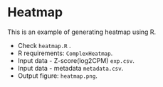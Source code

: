 # Heatmap
This is an example of generating heatmap using R.
* Check `heatmap.R` .
* R requirements: `ComplexHeatmap`.
* Input data - Z-score(log2CPM) `exp.csv`.
* Input data - metadata `metadata.csv`.
* Output figure: `heatmap.png`.